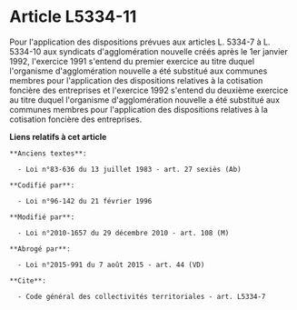 # Article L5334-11

Pour l'application des dispositions prévues aux articles L. 5334-7 à L. 5334-10 aux syndicats d'agglomération nouvelle créés
après le 1er janvier 1992, l'exercice 1991 s'entend du premier exercice au titre duquel l'organisme d'agglomération nouvelle
a été substitué aux communes membres pour l'application des dispositions relatives à la cotisation foncière des entreprises
et l'exercice 1992 s'entend du deuxième exercice au titre duquel l'organisme d'agglomération nouvelle a été substitué aux
communes membres pour l'application des dispositions relatives à la cotisation foncière des entreprises.

**Liens relatifs à cet article**

	**Anciens textes**:

	  - Loi n°83-636 du 13 juillet 1983 - art. 27 sexiès (Ab)

	**Codifié par**:

	  - Loi n°96-142 du 21 février 1996

	**Modifié par**:

	  - Loi n°2010-1657 du 29 décembre 2010 - art. 108 (M)

	**Abrogé par**:

	  - Loi n°2015-991 du 7 août 2015 - art. 44 (VD)

	**Cite**:

	  - Code général des collectivités territoriales - art. L5334-7

